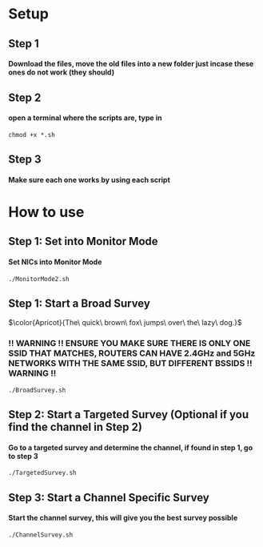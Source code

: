 # Setup
## Step 1
#### Download the files, move the old files into a new folder just incase these ones do not work (they should)

## Step 2
#### open a terminal where the scripts are, type in
```
chmod +x *.sh
```

## Step 3
#### Make sure each one works by using each script

# How to use
## Step 1: Set into Monitor Mode
#### Set NICs into Monitor Mode
```
./MonitorMode2.sh
```
## Step 1: Start a Broad Survey
$\color{Apricot}{The\ quick\ brown\ fox\ jumps\ over\ the\ lazy\ dog.}$
### !! WARNING !! ENSURE YOU MAKE SURE THERE IS ONLY ONE SSID THAT MATCHES, ROUTERS CAN HAVE 2.4GHz and 5GHz NETWORKS WITH THE SAME SSID, BUT DIFFERENT BSSIDS !! WARNING !! 
```
./BroadSurvey.sh
```
## Step 2: Start a Targeted Survey (Optional if you find the channel in Step 2)
#### Go to a targeted survey and determine the channel, if found in step 1, go to step 3
```
./TargetedSurvey.sh
```
## Step 3: Start a Channel Specific Survey
#### Start the channel survey, this will give you the best survey possible

```
./ChannelSurvey.sh
```
